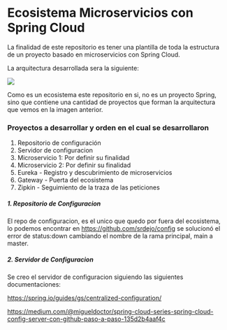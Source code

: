 # Ecosistema Microservicios con Spring Cloud

La finalidad de este repositorio es tener una plantilla de toda la estructura de un proyecto basado en microservicios con Spring Cloud.

La arquitectura desarrollada sera la siguiente:

![](https://spring.io/images/cloud-diagram-1a4cad7294b4452864b5ff57175dd983.svg)

Como es un ecosistema este repositorio en si, no es un proyecto Spring, sino que contiene una cantidad de proyectos que forman la arquitectura que vemos en la imagen anterior.

### Proyectos a desarrollar y orden en el cual se desarrollaron

1. Repositorio de configuración
2. Servidor de configuracion
3. Microservicio 1: Por definir su finalidad
4. Microservicio 2: Por definir su finalidad
5. Eureka - Registro y descubrimiento de microservicios
6. Gateway - Puerta del ecosistema
7. Zipkin - Seguimiento de la traza de las peticiones

##### 1. Repositorio de Configuracion

El repo de configuracion, es el unico que quedo por fuera del ecosistema, lo podemos encontrar en https://github.com/srdejo/config se solucionó el error de status:down cambiando el nombre de la rama principal, main a master.

##### 2. Servidor de Configuracion

Se creo el servidor de configuracion siguiendo las siguientes documentaciones: 

https://spring.io/guides/gs/centralized-configuration/ 

https://medium.com/@migueldoctor/spring-cloud-series-spring-cloud-config-server-con-github-paso-a-paso-135d2b4aaf4c